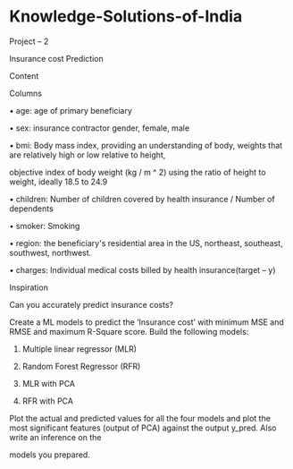 # Knowledge-Solutions-of-India

Project – 2

Insurance cost Prediction

Content

Columns

•	age: age of primary beneficiary

•	sex: insurance contractor gender, female, male

•	bmi: Body mass index, providing an understanding of body, weights that are relatively high or low relative to height,

objective index of body weight (kg / m ^ 2) using the ratio of height to weight, ideally 18.5 to 24.9

•	children: Number of children covered by health insurance / Number of dependents

•	smoker: Smoking

•	region: the beneficiary's residential area in the US, northeast, southeast, southwest, northwest.

•	charges: Individual medical costs billed by health insurance(target – y)

Inspiration

Can you accurately predict insurance costs?


Create a ML models to predict the ‘Insurance cost’ with minimum MSE and RMSE and maximum R-Square score. Build the following models:

1.	Multiple linear regressor (MLR)

2.	Random Forest Regressor (RFR)

3.	MLR with PCA

4.	RFR with PCA

Plot the actual and predicted values for all the four models and plot the most significant features (output of PCA) against the output y_pred. Also write an inference on the 

models you prepared.
